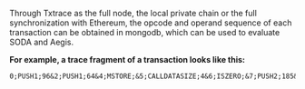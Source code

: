 Through Txtrace as the full node, the local private chain or the full synchronization with Ethereum, the opcode and operand sequence of each transaction can be obtained in mongodb, which can be used to evaluate SODA and Aegis.


**For example, a trace fragment of a transaction looks like this:**
```
0;PUSH1;96&2;PUSH1;64&4;MSTORE;&5;CALLDATASIZE;4&6;ISZERO;&7;PUSH2;185&10;JUMPI;&11;PUSH1;224&13;PUSH1;2&15;EXP;&16;PUSH1;0&18;CALLDATALOAD;44493657185760383935816513384858880510381257242149215912015128952099573858304&19;DIV;&20;PUSH4;330252341&25;DUP2;&26;EQ;&27;PUSH2;414&30;JUMPI;&31;DUP1;&32;PUSH4;653633737&37;EQ;&38;PUSH2;449&41;JUMPI;&42;DUP1;&43;PUSH4;924821588&48;EQ;&49;PUSH2;458&52;JUMPI;&53;DUP1;&54;PUSH4;1096947359&59;EQ;&60;PUSH2;467
```
